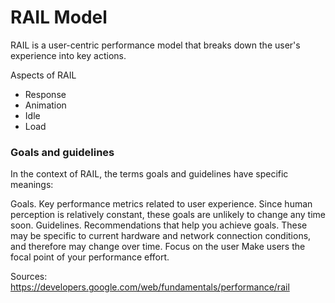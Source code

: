 # RAIL Model

RAIL is a user-centric performance model that breaks down the user's experience into key actions.

Aspects of RAIL
* Response
* Animation
* Idle
* Load

### Goals and guidelines
In the context of RAIL, the terms goals and guidelines have specific meanings:

Goals. Key performance metrics related to user experience. Since human perception is relatively constant, these goals are unlikely to change any time soon.
Guidelines. Recommendations that help you achieve goals. These may be specific to current hardware and network connection conditions, and therefore may change over time.
Focus on the user
Make users the focal point of your performance effort.

Sources:
https://developers.google.com/web/fundamentals/performance/rail
